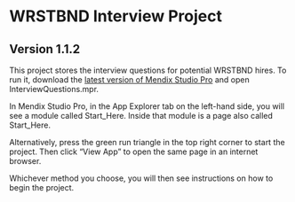 # WRSTBND Interview Project
## Version 1.1.2

This project stores the interview questions for potential WRSTBND hires. To run it, download the [latest version of Mendix Studio Pro](https://docs.mendix.com/howto/general/install/) and open InterviewQuestions.mpr.

In Mendix Studio Pro, in the App Explorer tab on the left-hand side, you will see a module called Start_Here. Inside that module is a page also called Start_Here.

Alternatively, press the green run triangle in the top right corner to start the project. Then click “View App” to open the same page in an internet browser.

Whichever method you choose, you will then see instructions on how to begin the project.
